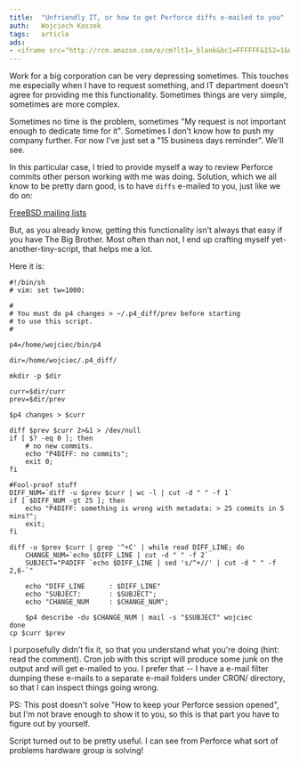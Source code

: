 ```yaml
---
title:	"Unfriendly IT, or how to get Perforce diffs e-mailed to you"
auth:	Wojciech Koszek
tags:	article
ads:
- <iframe src="http://rcm.amazon.com/e/cm?lt1=_blank&bc1=FFFFFF&IS2=1&npa=1&bg1=FFFFFF&fc1=000000&lc1=FF0000&t=wojcadamkoszh-20&o=1&p=8&l=as4&m=amazon&f=ifr&ref=ss_til&asins=0596101856" style="width:120px;height:240px;" scrolling="no" marginwidth="0" marginheight="0" frameborder="0"></iframe>
---
```


Work for a big corporation can be very depressing sometimes. This touches me
especially when I have to request something, and IT department doesn't
agree for providing me this functionality. Sometimes things are very simple,
sometimes are more complex.

Sometimes no time is the problem, sometimes "My request is not important
enough to dedicate time for it". Sometimes I don't know how to push my
company further. For now I've just set a "15 business days reminder". We'll
see.

In this particular case, I tried to provide myself a way to review Perforce
commits other person working with me was doing. Solution, which we all know to
be pretty darn good, is to have `diffs` e-mailed to you, just like we do on:

[FreeBSD mailing lists](http://lists.freebsd.org)

But, as you already know, getting this functionality isn't always that easy
if you have The Big Brother. Most often than not, I end up crafting myself
yet-another-tiny-script, that helps me a lot.

Here it is:

	#!/bin/sh
	# vim: set tw=1000:

	#
	# You must do p4 changes > ~/.p4_diff/prev before starting
	# to use this script.
	#

	p4=/home/wojciec/bin/p4

	dir=/home/wojciec/.p4_diff/

	mkdir -p $dir

	curr=$dir/curr
	prev=$dir/prev

	$p4 changes > $curr

	diff $prev $curr 2>&1 > /dev/null
	if [ $? -eq 0 ]; then
		# no new commits.
		echo "P4DIFF: no commits";
		exit 0;
	fi

	#Fool-proof stuff
	DIFF_NUM=`diff -u $prev $curr | wc -l | cut -d " " -f 1`
	if [ $DIFF_NUM -gt 25 ]; then
		echo "P4DIFF: something is wrong with metadata: > 25 commits in 5 mins?";
		exit;
	fi

	diff -u $prev $curr | grep '^+C' | while read DIFF_LINE; do
		CHANGE_NUM=`echo $DIFF_LINE | cut -d " " -f 2`
		SUBJECT="P4DIFF `echo $DIFF_LINE | sed 's/^+//' | cut -d " " -f 2,6-`"

		echo "DIFF_LINE      : $DIFF_LINE"
		echo "SUBJECT:       : $SUBJECT";
		echo "CHANGE_NUM     : $CHANGE_NUM";

		$p4 describe -du $CHANGE_NUM | mail -s "$SUBJECT" wojciec
	done
	cp $curr $prev

I purposefully didn't fix it, so that you understand what you're doing
(hint: read the comment). Cron job with this script will produce some junk
on the output and will get e-mailed to you. I prefer that  -- I have a
e-mail filter dumping these e-mails to a separate e-mail folders under CRON/
directory, so that I can inspect things going wrong.

PS: This post doesn't solve "How to keep your Perforce session opened", but
    I'm not brave enough to show it to you, so this is that part you have to
    figure out by yourself.

Script turned out to be pretty useful. I can see from Perforce what sort of
problems hardware group is solving!

